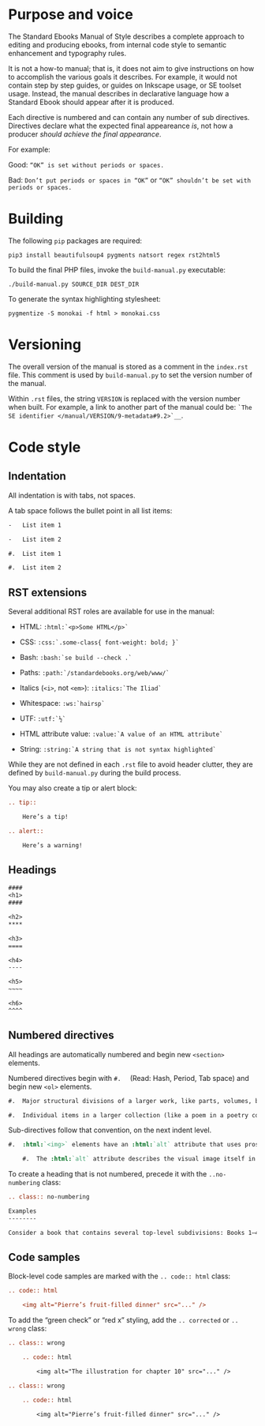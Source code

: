 # Purpose and voice

The Standard Ebooks Manual of Style describes a complete approach to editing and producing ebooks, from internal code style to semantic enhancement and typography rules.

It is not a how-to manual; that is, it does not aim to give instructions on how to accomplish the various goals it describes. For example, it would not contain step by step guides, or guides on Inkscape usage, or SE toolset usage. Instead, the manual describes in declarative language how a Standard Ebook should appear after it is produced.

Each directive is numbered and can contain any number of sub directives. Directives declare what the expected final appeareance *is*, not how a producer *should achieve the final appearance*.

For example:

Good: `“OK” is set without periods or spaces.`

Bad: `Don’t put periods or spaces in “OK”` or `“OK” shouldn’t be set with periods or spaces.`

# Building

The following `pip` packages are required:

```shell
pip3 install beautifulsoup4 pygments natsort regex rst2html5
```

To build the final PHP files, invoke the `build-manual.py` executable:

```shell
./build-manual.py SOURCE_DIR DEST_DIR
```

To generate the syntax highlighting stylesheet:

```shell
pygmentize -S monokai -f html > monokai.css
```

# Versioning

The overall version of the manual is stored as a comment in the `index.rst` file. This comment is used by `build-manual.py` to set the version number of the manual.

Within `.rst` files, the string `VERSION` is replaced with the version number when built. For example, a link to another part of the manual could be: `` `The SE identifier </manual/VERSION/9-metadata#9.2>`__ ``.

# Code style

## Indentation

All indentation is with tabs, not spaces.

A tab space follows the bullet point in all list items:

```rst
-	List item 1

-	List item 2

#.	List item 1

#.	List item 2
```

## RST extensions

Several additional RST roles are available for use in the manual:

- HTML: `` :html:`<p>Some HTML</p>` ``

- CSS: `` :css:`.some-class{ font-weight: bold; }` ``

- Bash: `` :bash:`se build --check .` ``

- Paths: `` :path:`/standardebooks.org/web/www/` ``

- Italics (`<i>`, not `<em>`): `` :italics:`The Iliad` ``

- Whitespace: `` :ws:`hairsp` ``

- UTF: `` :utf:`½` ``

- HTML attribute value: `` :value:`A value of an HTML attribute` ``

- String: `` :string:`A string that is not syntax highlighted` ``

While they are not defined in each `.rst` file to avoid header clutter, they are defined by `build-manual.py` during the build process.

You may also create a tip or alert block:

```rst
.. tip::

	Here’s a tip!

.. alert::

	Here’s a warning!
```

## Headings

```rst
####
<h1>
####

<h2>
****

<h3>
====

<h4>
----

<h5>
~~~~

<h6>
^^^^
```

## Numbered directives

All headings are automatically numbered and begin new `<section>` elements.

Numbered directives begin with `#.	` (Read: Hash, Period, Tab space) and begin new `<ol>` elements.

```rst
#.	Major structural divisions of a larger work, like parts, volumes, books, chapters, or subchapters, are contained in a :html:`<section>` element.

#.	Individual items in a larger collection (like a poem in a poetry collection) are contained in a :html:`<article>` element.
```

Sub-directives follow that convention, on the next indent level.

```rst
#.	:html:`<img>` elements have an :html:`alt` attribute that uses prose to describe the image in detail; this is what screen reading software will read aloud.

	#.	The :html:`alt` attribute describes the visual image itself in words, which is not the same as writing a caption or describing its place in the book.
```

To create a heading that is not numbered, precede it with the `..no-numbering` class:

```rst
.. class:: no-numbering

Examples
--------

Consider a book that contains several top-level subdivisions: Books 1–4, with each book having 3 parts, and each part having 10 chapters. Below is an example of three files demonstrating the structure necessary to achieve recomposability:
```

## Code samples

Block-level code samples are marked with the `.. code:: html` class:

```rst
.. code:: html

	<img alt="Pierre’s fruit-filled dinner" src="..." />
```

To add the “green check” or “red x” styling, add the `.. corrected` or `.. wrong` class:

```rst
.. class:: wrong

	.. code:: html

		<img alt="The illustration for chapter 10" src="..." />

.. class:: wrong

	.. code:: html

		<img alt="Pierre’s fruit-filled dinner" src="..." />
```
